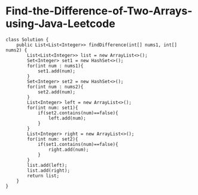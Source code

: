 # Find-the-Difference-of-Two-Arrays-using-Java-Leetcode


    class Solution {
        public List<List<Integer>> findDifference(int[] nums1, int[] nums2) {
            List<List<Integer>> list = new ArrayList<>();    
            Set<Integer> set1 = new HashSet<>();
            for(int num : nums1){
                set1.add(num);
            }
            Set<Integer> set2 = new HashSet<>();
            for(int num : nums2){
                set2.add(num);
            }
            List<Integer> left = new ArrayList<>();
            for(int num: set1){
                if(set2.contains(num)==false){
                    left.add(num);
                }
            }
            List<Integer> right = new ArrayList<>();
            for(int num: set2){
                if(set1.contains(num)==false){
                    right.add(num);
                }
            }
            list.add(left);
            list.add(right);
            return list;
        }
    }
